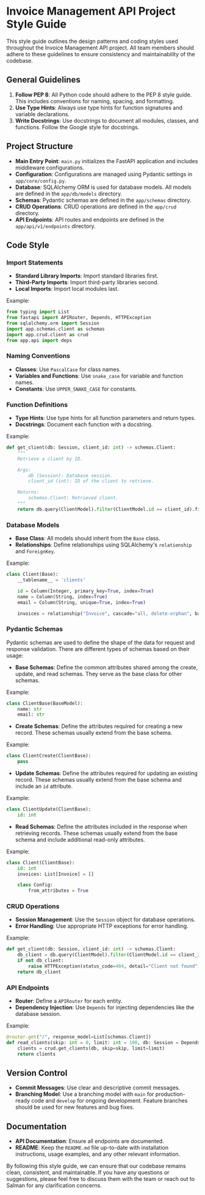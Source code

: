 # Invoice Management API Project Style Guide

This style guide outlines the design patterns and coding styles used throughout the Invoice Management API project. All team members should adhere to these guidelines to ensure consistency and maintainability of the codebase.

## General Guidelines

1. **Follow PEP 8**: All Python code should adhere to the PEP 8 style guide. This includes conventions for naming, spacing, and formatting.
2. **Use Type Hints**: Always use type hints for function signatures and variable declarations.
3. **Write Docstrings**: Use docstrings to document all modules, classes, and functions. Follow the Google style for docstrings.

## Project Structure

- **Main Entry Point**: `main.py` initializes the FastAPI application and includes middleware configurations.
- **Configuration**: Configurations are managed using Pydantic settings in `app/core/config.py`.
- **Database**: SQLAlchemy ORM is used for database models. All models are defined in the `app/db/models` directory.
- **Schemas**: Pydantic schemas are defined in the `app/schemas` directory.
- **CRUD Operations**: CRUD operations are defined in the `app/crud` directory.
- **API Endpoints**: API routes and endpoints are defined in the `app/api/v1/endpoints` directory.

## Code Style

### Import Statements

- **Standard Library Imports**: Import standard libraries first.
- **Third-Party Imports**: Import third-party libraries second.
- **Local Imports**: Import local modules last.

Example:

```python
from typing import List
from fastapi import APIRouter, Depends, HTTPException
from sqlalchemy.orm import Session
import app.schemas.client as schemas
import app.crud.client as crud
from app.api import deps
```

### Naming Conventions

- **Classes**: Use `PascalCase` for class names.
- **Variables and Functions**: Use `snake_case` for variable and function names.
- **Constants**: Use `UPPER_SNAKE_CASE` for constants.

### Function Definitions

- **Type Hints**: Use type hints for all function parameters and return types.
- **Docstrings**: Document each function with a docstring.

Example:

```python
def get_client(db: Session, client_id: int) -> schemas.Client:
    """
    Retrieve a client by ID.

    Args:
        db (Session): Database session.
        client_id (int): ID of the client to retrieve.

    Returns:
        schemas.Client: Retrieved client.
    """
    return db.query(ClientModel).filter(ClientModel.id == client_id).first()
```

### Database Models

- **Base Class**: All models should inherit from the `Base` class.
- **Relationships**: Define relationships using SQLAlchemy's `relationship` and `ForeignKey`.

Example:

```python
class Client(Base):
    __tablename__ = 'clients'

    id = Column(Integer, primary_key=True, index=True)
    name = Column(String, index=True)
    email = Column(String, unique=True, index=True)

    invoices = relationship("Invoice", cascade="all, delete-orphan", back_populates="client")
```

### Pydantic Schemas

Pydantic schemas are used to define the shape of the data for request and response validation. There are different types of schemas based on their usage:

- **Base Schemas**: Define the common attributes shared among the create, update, and read schemas. They serve as the base class for other schemas.

Example:

```python
class ClientBase(BaseModel):
    name: str
    email: str
```

- **Create Schemas**: Define the attributes required for creating a new record. These schemas usually extend from the base schema.

Example:

```python
class ClientCreate(ClientBase):
    pass
```

- **Update Schemas**: Define the attributes required for updating an existing record. These schemas usually extend from the base schema and include an `id` attribute.

Example:

```python
class ClientUpdate(ClientBase):
    id: int
```

- **Read Schemas**: Define the attributes included in the response when retrieving records. These schemas usually extend from the base schema and include additional read-only attributes.

Example:

```python
class Client(ClientBase):
    id: int
    invoices: List[Invoice] = []

    class Config:
        from_attributes = True
```

### CRUD Operations

- **Session Management**: Use the `Session` object for database operations.
- **Error Handling**: Use appropriate HTTP exceptions for error handling.

Example:

```python
def get_client(db: Session, client_id: int) -> schemas.Client:
    db_client = db.query(ClientModel).filter(ClientModel.id == client_id).first()
    if not db_client:
        raise HTTPException(status_code=404, detail="Client not found")
    return db_client
```

### API Endpoints

- **Router**: Define a `APIRouter` for each entity.
- **Dependency Injection**: Use `Depends` for injecting dependencies like the database session.

Example:

```python
@router.get("/", response_model=List[schemas.Client])
def read_clients(skip: int = 0, limit: int = 100, db: Session = Depends(deps.get_db)):
    clients = crud.get_clients(db, skip=skip, limit=limit)
    return clients
```

## Version Control

- **Commit Messages**: Use clear and descriptive commit messages.
- **Branching Model**: Use a branching model with `main` for production-ready code and `develop` for ongoing development. Feature branches should be used for new features and bug fixes.

## Documentation

- **API Documentation**: Ensure all endpoints are documented.
- **README**: Keep the `README.md` file up-to-date with installation instructions, usage examples, and any other relevant information.

By following this style guide, we can ensure that our codebase remains clean, consistent, and maintainable. If you have any questions or suggestions, please feel free to discuss them with the team or reach out to Salman for any clarification concerns.
